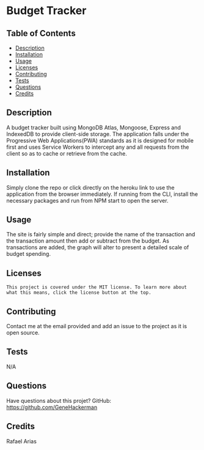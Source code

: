 # Budget Tracker
  
  

  ## Table of Contents
  * [Description](#description)
  * [Installation](#installation)
  * [Usage](#usage)
  * [Licenses](#licenses)
  * [Contributing](#contributing)
  * [Tests](#tests)
  * [Questions](#questions)
  * [Credits](#credits)
  
  ## Description
  A budget tracker built using MongoDB Atlas, Mongoose, Express and IndexedDB to provide client-side storage. The application falls under the Progressive Web Applications(PWA) standards as it is designed for mobile first and uses Service Workers to intercept any and all requests from the client so as to cache or retrieve from the cache. 

  ## Installation
  Simply clone the repo or click directly on the heroku link to use the application from the browser immediately. If running from the CLI, install the necessary packages and run from NPM start to open the server. 

  ## Usage
  The site is fairly simple and direct; provide the name of the transaction and the transaction amount then add or subtract from the budget. As transactions are added, the graph will alter to present a detailed scale of budget spending. 

  ## Licenses
    This project is covered under the MIT license. To learn more about what this means, click the license button at the top.

  ## Contributing
  Contact me at the email provided and add an issue to the project as it is open source. 

  ## Tests
  N/A

  ## Questions
  Have questions about this projet?
  GitHub: https://github.com/GeneHackerman

  ## Credits
  Rafael Arias
  
  